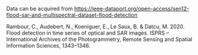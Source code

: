 Data can be acquired from https://ieee-dataport.org/open-access/sen12-flood-sar-and-multispectral-dataset-flood-detection

Rambour, C., Audebert, N., Koeniguer, E., Le Saux, B. & Datcu, M. 2020. Flood detection in time series of optical and SAR images. ISPRS – International Archives of the Photogrammetry, Remote Sensing and Spatial Information Sciences, 1343–1346.
